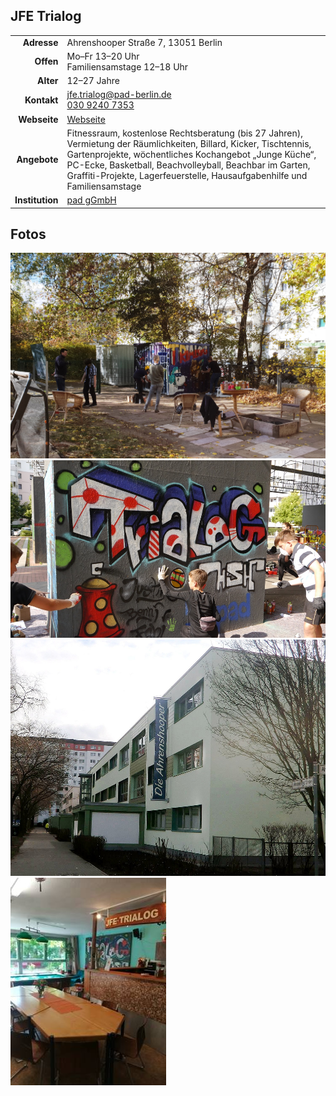 ## JFE Trialog

|||
-:|:-
**Adresse** |     Ahrenshooper Straße 7, 13051 Berlin
**Offen** |       Mo–Fr 13–20 Uhr<br>Familiensamstage 12–18 Uhr
**Alter** |       12–27 Jahre
**Kontakt** |     [jfe.trialog@pad-berlin.de](mailto:jfe.trialog@pad-berlin.de)<br><a href="tel:+493092407353">030 9240 7353</a>
**Webseite** |    <a target="_blank" href="https://www.pad-berlin.de/jugendarbeit-praevention-und-qualifikation/jfe-trialog">Webseite</a>
**Angebote** |    Fitnessraum, kostenlose Rechtsberatung (bis 27 Jahren), Vermietung der Räumlichkeiten, Billard, Kicker, Tischtennis, Gartenprojekte, wöchentliches Kochangebot „Junge Küche“, PC-Ecke, Basketball, Beachvolleyball, Beachbar im Garten, Graffiti-Projekte, Lagerfeuerstelle, Hausaufgabenhilfe und Familiensamstage
**Institution** | <a target="_blank" href="https://www.pad-berlin.de/">pad gGmbH</a>

<div id="gmap"></div>
<script>window.onload = showMap()</script>

## Fotos

<img src="images/JFE_Trialog/1.jpg" width="600px" />
<img src="images/JFE_Trialog/2.jpg" width="600px" />
<img src="images/JFE_Trialog/3.jpg" width="600px" />
<img src="images/JFE_Trialog/4.jpg" />
